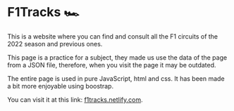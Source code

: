 # F1Tracks 🏎

This is a website where you can find and consult all the F1 circuits of the 2022 season and previous ones.

This page is a practice for a subject, they made us use the data of the page from a JSON file, therefore, when you visit the page it may be outdated.

The entire page is used in pure JavaScript, html and css. It has been made a bit more enjoyable using boostrap.

You can visit it at this link: [f1tracks.netlify.com](https://f1tracks.netlify.com "All F1 circuits").
